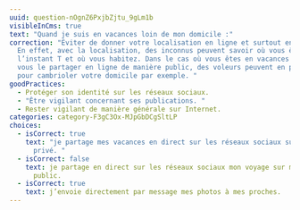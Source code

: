 ```yaml
---
uuid: question-nOgnZ6PxjbZjtu_9gLm1b
visibleInCms: true
text: "Quand je suis en vacances loin de mon domicile :"
correction: "Éviter de donner votre localisation en ligne et surtout en public.
  En effet, avec la localisation, des inconnus peuvent savoir où vous êtes à
  l’instant T et où vous habitez. Dans le cas où vous êtes en vacances et que
  vous le partager en ligne de manière public, des voleurs peuvent en profiter
  pour cambrioler votre domicile par exemple. "
goodPractices:
  - Protéger son identité sur les réseaux sociaux.
  - "Être vigilant concernant ses publications. "
  - Rester vigilant de manière générale sur Internet.
categories: category-F3gC3Ox-MJpGbDCgSltLP
choices:
  - isCorrect: true
    text: "je partage mes vacances en direct sur les réseaux sociaux sur mon compte
      privé. "
  - isCorrect: false
    text: je partage en direct sur les réseaux sociaux mon voyage sur mon compte
      public.
  - isCorrect: true
    text: j’envoie directement par message mes photos à mes proches.
---
```

